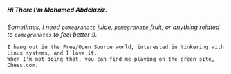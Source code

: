 
<!-- [![moabdelaziz](https://img.shields.io/badge/moabdelaziz.com-100000?style=for-the-badge&logo=&logoColor=black)](https://www.moabdelaziz.com/) -->
##### Hi There I'm Mohamed Abdelaziz.
*Sometimes, I need ```pomegranate``` juice, ```pomegranate``` fruit, or anything related to ```pomegranates``` to feel better :).*


```
I hang out in the Free/Open Source world, interested in tinkering with Linux systems, and I love it.
When I'm not doing that, you can find me playing on the green site, Chess.com.
```
